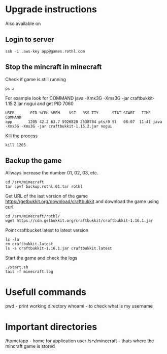 # Upgrade instructions

Also available on 

## Login to server
```
ssh -i .aws-key app@games.rothl.com
```
## Stop the mincraft in minecraft

Check if game is still running
```
ps a
```

For example look for COMMAND java -Xmx3G -Xms3G -jar craftbukkit-1.15.2.jar nogui and get PID 7060
```
USER       PID %CPU %MEM    VSZ   RSS TTY      STAT START   TIME COMMAND
app       1205 42.2 63.7 5926820 2538784 pts/0 Sl   08:07  11:41 java -Xmx3G -Xms3G -jar craftbukkit-1.15.2.jar nogui
```

Kill the process
```
kill 1205
```

## Backup the game
Allways increase the number 01, 02, 03, etc.
```
cd /srv/minecraft
tar cpvf backup.rothl.01.tar rothl
```
Get URL of the last version of the game https://getbukkit.org/download/craftbukkit and download the game using curl
```
cd /srv/minecraft/rothl/
wget https://cdn.getbukkit.org/craftbukkit/craftbukkit-1.16.1.jar
```
Point craftbucket.latest to latest version
```
ls -la
rm craftbukkit.latest
ls -s craftbukkit-1.16.1.jar craftbukkit.latest
```
Start the game and check the logs
```
./start.sh
tail -f minecraft.log
```

# Usefull commands

pwd - print working directory
whoami - to check what is my username


# Important directories

/home/app - home for application user
/srv/minecraft - thats where the mincraft game is stored



